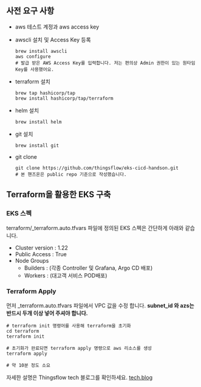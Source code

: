 ## 사전 요구 사항 

- aws 테스트 계정과 aws access key
- awscli 설치 및 Access Key 등록
	~~~
	brew install awscli
	aws configure
	# 발급 받은 AWS Access Key를 입력합니다. 저는 편의상 Admin 권한이 있는 원타임 Key를 사용했어요.
	~~~
- terraform 설치
	~~~
	brew tap hashicorp/tap
	brew install hashicorp/tap/terraform
	~~~
- helm 설치
	~~~
	brew install helm
	~~~
- git 설치
	~~~
	brew install git
	~~~
- git clone

	~~~
	git clone https://github.com/thingsflow/eks-cicd-handson.git
	# 본 핸즈온은 public repo 기준으로 작성했습니다.
	~~~

## Terraform을 활용한 EKS 구축
### EKS 스펙
terraform/_terraform.auto.tfvars 파일에 정의된 EKS 스펙은 간단하게 아래와 같습니다.	
- Cluster version : 1.22
- Public Access : True
- Node Groups
	- Builders : (각종 Controller 및 Grafana, Argo CD 배포)
	- Workers : (대고객 서비스 POD배포)

### Terraform Apply
먼저 _terraform.auto.tfvars 파일에서 VPC 값을 수정 합니다. **subnet_id 와 azs는  
반드시 두개 이상 넣어 주셔야 합니다.**

~~~
# terraform init 명령어를 사용해 terraform을 초기화
cd terraform
terraform init

# 초기화가 완료되면 terraform apply 명령으로 aws 리소스를 생성
terraform apply

# 약 10분 정도 소요
~~~

자세한 설명은 Thingsflow tech 블로그를 확인하세요.
[tech.blog](https://techblog.thingsflow.com/tech/review/EKS_%EA%B5%AC%EC%B6%95%EA%B3%BC-CICD-%ED%8C%8C%EC%9D%B4%ED%94%84%EB%9D%BC%EC%9D%B8-%EA%B5%AC%EC%B6%95-%ED%95%B8%EC%A6%88%EC%98%A8/)
